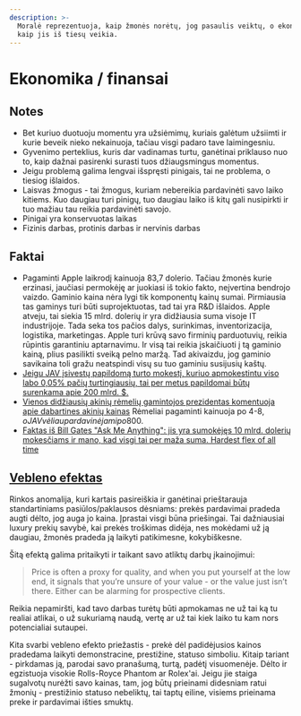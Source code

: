 ```yaml
---
description: >-
  Moralė reprezentuoja, kaip žmonės norėtų, jog pasaulis veiktų, o ekonomija -
  kaip jis iš tiesų veikia.
---
```


# Ekonomika / finansai

## Notes 

* Bet kuriuo duotuoju momentu yra užsiėmimų, kuriais galėtum užsiimti ir kurie beveik nieko nekainuoja, tačiau visgi padaro tave laimingesniu.
* Gyvenimo perteklius, kuris dar vadinamas turtu, ganėtinai priklauso nuo to, kaip dažnai pasirenki surasti tuos džiaugsmingus momentus.
* Jeigu problemą galima lengvai išspręsti pinigais, tai ne problema, o tiesiog išlaidos. 
* Laisvas žmogus - tai žmogus, kuriam nebereikia pardavinėti savo laiko kitiems. Kuo daugiau turi pinigų, tuo daugiau laiko iš kitų gali nusipirkti ir tuo mažiau tau reikia pardavinėti savojo.
* Pinigai yra konservuotas laikas
* Fizinis darbas, protinis darbas ir nervinis darbas

## Faktai

* Pagaminti Apple laikrodį kainuoja 83,7 dolerio. Tačiau žmonės kurie erzinasi, jaučiasi permokėję ar juokiasi iš tokio fakto, neįvertina bendrojo vaizdo. Gaminio kaina nėra lygi tik komponentų kainų sumai. Pirmiausia tas gaminys turi būti suprojektuotas, tad tai yra R&D išlaidos. Apple atveju, tai siekia 15 mlrd. dolerių ir yra didžiausia suma visoje IT industrijoje. Tada seka tos pačios dalys, surinkimas, inventorizacija, logistika, marketingas. Apple turi krūvą savo firminių parduotuvių, reikia rūpintis garantiniu aptarnavimu. Ir visą tai reikia įskaičiuoti į tą gaminio kainą, plius pasilikti sveiką pelno maržą. Tad akivaizdu, jog gaminio savikaina toli gražu neatspindi visų su tuo gaminiu susijusių kaštų.
* [Jeigu JAV įsivestų papildomą turto mokestį, kuriuo apmokestintu viso labo 0,05% pačių turtingiausių, tai per metus papildomai būtų surenkama apie 200 mlrd. $.](https://www.youtube.com/watch?v=pTwPHuE_HrU)
* [Vienos didžiausių akinių rėmelių gamintojos prezidentas komentuoja apie dabartines akinių kainas](https://imgur.com/IkpbOyr) Rėmeliai pagaminti kainuoja po 4-8$, o JAV vėliau pardavinėjami po 800$.
* [Faktas iš Bill Gates "Ask Me Anything": jis yra sumokėjęs 10 mlrd. dolerių mokesčiams ir mano, kad visgi tai per maža suma. Hardest flex of all time](https://www.reddit.com/r/IAmA/comments/aunv58/im_bill_gates_cochair_of_the_bill_melinda_gates/)

## [Vebleno efektas](https://www.wikiwand.com/en/Veblen_good)

Rinkos anomalija, kuri kartais pasireiškia ir ganėtinai prieštarauja standartiniams pasiūlos/paklausos dėsniams: prekės pardavimai pradeda augti dėlto, jog auga jo kaina. Įprastai visgi būna priešingai. Tai dažniausiai luxury prekių savybė, kai prekės troškimas didėja, nes mokėdami už ją daugiau, žmonės pradeda ją laikyti patikimesne, kokybiškesne.

Šitą efektą galima pritaikyti ir taikant savo atliktų darbų įkainojimui:

> Price is often a proxy for quality, and when you put yourself at the low end, it signals that you’re unsure of your value - or the value just isn’t there. Either can be alarming for prospective clients.

Reikia nepamiršti, kad tavo darbas turėtų būti apmokamas ne už tai ką tu realiai atlikai, o už sukuriamą naudą, vertę ar už tai kiek laiko tu kam nors potencialiai sutaupei.

Kita svarbi vebleno efekto priežastis - prekė dėl padidėjusios kainos pradedama laikyti demonstracine, prestižine, statuso simboliu. Kitaip tariant - pirkdamas ją, parodai savo pranašumą, turtą, padėtį visuomenėje. Dėlto ir egzistuoja visokie Rolls-Royce Phantom ar Rolex'ai. Jeigu jie staiga sugalvotų nurėžti savo kainas, tam, jog būtų prieinami didesniam ratui žmonių - prestižinio statuso nebeliktų, tai taptų eiline, visiems prieinama preke ir pardavimai išties smuktų.

